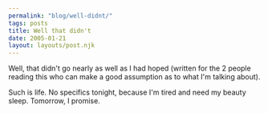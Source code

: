 ```yaml
---
permalink: "blog/well-didnt/"
tags: posts
title: Well that didn't
date: 2005-01-21
layout: layouts/post.njk
---
```


Well, that didn't go nearly as well as I had hoped (written for the 2 people reading this who can make a good assumption as to what I'm talking about).

Such is life. No specifics tonight, because I'm tired and need my beauty sleep. Tomorrow, I promise.